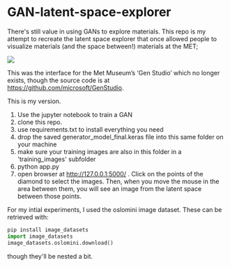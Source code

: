 # GAN-latent-space-explorer

There's still value in using GANs to explore materials. This repo is my attempt to recreate the latent space explorer that once allowed people to visualize materials (and the space between!) materials at the MET;

![](https://mmlsparkdemo.blob.core.windows.net/met/assets/gen_studio.gif)

This was the interface for the Met Museum’s ‘Gen Studio’ which no longer exists, though the source code is at https://github.com/microsoft/GenStudio.


This is my version.

1. Use the jupyter notebook to train a GAN
2. clone this repo.
3. use requirements.txt to install everything you need
4. drop the saved generator_model_final.keras file into this same folder on your machine
5. make sure your training images are also in this folder in a 'training_images' subfolder
6. python app.py
7. open browser at http://127.0.0.1:5000/ . Click on the points of the diamond to select the images. Then, when you move the mouse in the area between them, you will see an image from the latent space between those points.

For my intial experiments, I used the oslomini image dataset. These can be retrieved with:

```python
pip install image_datasets
import image_datasets
image_datasets.oslomini.download()
```

though they'll be nested a bit.
